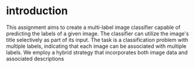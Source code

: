 # introduction

This assignment aims to create a multi-label image classifier capable of predicting the labels of a given image. The classifier can utilize the image's title selectively as part of its input. The task is a classification problem with multiple labels, indicating that each image can be associated with multiple labels. We employ a hybrid strategy that incorporates both image data and associated descriptions
